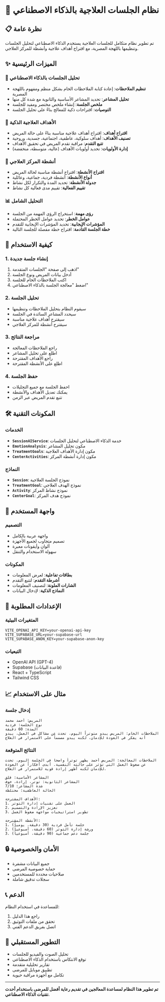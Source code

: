 # 🤖 نظام الجلسات العلاجية بالذكاء الاصطناعي

## 📋 نظرة عامة

تم تطوير نظام متكامل للجلسات العلاجية يستخدم الذكاء الاصطناعي لتحليل الجلسات وتنظيمها باللهجة المصرية، مع اقتراح أهداف علاجية وأنشطة للمركز العلاجي.

## ✨ الميزات الرئيسية

### 🧠 تحليل الجلسات بالذكاء الاصطناعي
- **تنظيم الملاحظات**: إعادة كتابة الملاحظات الخام بشكل منظم ومفهوم باللهجة المصرية
- **تحليل المشاعر**: تحديد المشاعر الأساسية والثانوية مع شدة كل منها
- **ملخص الجلسة**: إنشاء ملخص مختصر ومفيد للجلسة
- **التوصيات**: اقتراحات ذكية للمعالج بناءً على تحليل الجلسة

### 🎯 الأهداف العلاجية الذكية
- **اقتراح أهداف**: اقتراح أهداف علاجية مناسبة بناءً على حالة المريض
- **تصنيف الأهداف**: أهداف سلوكية، عاطفية، اجتماعية، جسدية، وروحية
- **تتبع التقدم**: مراقبة تقدم المريض في تحقيق الأهداف
- **إدارة الأولويات**: تحديد أولويات الأهداف (عالية، متوسطة، منخفضة)

### 🏥 أنشطة المركز العلاجي
- **اقتراح الأنشطة**: اقتراح أنشطة مناسبة لحالة المريض
- **أنواع الأنشطة**: أنشطة فردية، جماعية، وعائلية
- **جدولة الأنشطة**: تحديد المدة والتكرار لكل نشاط
- **تقييم الفعالية**: تقييم مدى فعالية كل نشاط

### 📊 التحليل الشامل
- **رؤى مهمة**: استخراج الرؤى المهمة من الجلسة
- **عوامل الخطر**: تحديد عوامل الخطر المحتملة
- **المؤشرات الإيجابية**: تحديد المؤشرات الإيجابية للتقدم
- **خطة الجلسة القادمة**: اقتراح خطة مفصلة للجلسة التالية

## 🚀 كيفية الاستخدام

### 1. إنشاء جلسة جديدة
1. اذهب إلى صفحة "الجلسات المتقدمة"
2. أدخل بيانات المريض ونوع الجلسة
3. اكتب الملاحظات الخام للجلسة
4. اضغط "معالجة الجلسة بالذكاء الاصطناعي"

### 2. تحليل الجلسة
- سيقوم النظام بتحليل الملاحظات وتنظيمها
- سيحدد المشاعر السائدة في الجلسة
- سيقترح أهداف علاجية مناسبة
- سيقترح أنشطة للمركز العلاجي

### 3. مراجعة النتائج
- راجع الملاحظات المعالجة
- اطلع على تحليل المشاعر
- راجع الأهداف المقترحة
- اطلع على الأنشطة المقترحة

### 4. حفظ الجلسة
- احفظ الجلسة مع جميع التحليلات
- يمكنك تعديل الأهداف والأنشطة
- تتبع تقدم المريض عبر الزمن

## 🛠️ المكونات التقنية

### الخدمات
- **`SessionAIService`**: خدمة الذكاء الاصطناعي لتحليل الجلسات
- **`EmotionAnalysis`**: مكون تحليل المشاعر
- **`TreatmentGoals`**: مكون إدارة الأهداف العلاجية
- **`CenterActivities`**: مكون إدارة أنشطة المركز

### النماذج
- **`Session`**: نموذج الجلسة العلاجية
- **`TreatmentGoal`**: نموذج الهدف العلاجي
- **`Activity`**: نموذج نشاط المركز
- **`CenterGoal`**: نموذج هدف المركز

## 🎨 واجهة المستخدم

### التصميم
- واجهة عربية بالكامل
- تصميم متجاوب لجميع الأجهزة
- ألوان وأيقونات معبرة
- سهولة الاستخدام والتنقل

### المكونات
- **بطاقات تفاعلية**: لعرض المعلومات
- **أشرطة التقدم**: لتتبع التقدم
- **الشارات الملونة**: لتصنيف المعلومات
- **النماذج الذكية**: لإدخال البيانات

## 🔧 الإعدادات المطلوبة

### المتغيرات البيئية
```env
VITE_OPENAI_API_KEY=your-openai-api-key
VITE_SUPABASE_URL=your-supabase-url
VITE_SUPABASE_ANON_KEY=your-supabase-anon-key
```

### التبعيات
- OpenAI API (GPT-4)
- Supabase (قاعدة البيانات)
- React + TypeScript
- Tailwind CSS

## 📈 مثال على الاستخدام

### إدخال جلسة
```
المريض: أحمد محمد
نوع الجلسة: فردية
المدة: 60 دقيقة
الملاحظات الخام: المريض يبدو متوتراً اليوم، تحدث عن مشاكل في العمل، يبدو أنه يفكر في العودة للإدمان، لكنه يبدو مصمماً على الاستمرار في العلاج
```

### النتائج المتوقعة
```
الملاحظات المعالجة: المريض أحمد يظهر توتراً واضحاً في الجلسة اليوم. تحدث عن ضغوط العمل التي تؤثر على حالته النفسية. أبدى أفكاراً عن العودة للإدمان لكنه أظهر إرادة قوية للاستمرار في العلاج.

المشاعر الأساسية: قلق
المشاعر الثانوية: توتر، إرادة، خوف
شدة المشاعر: 7/10
الحالة العاطفية: مختلطة

الأهداف المقترحة:
1. العمل على تقنيات إدارة التوتر
2. تعزيز الإرادة والتصميم
3. تطوير استراتيجيات مواجهة ضغوط العمل

الأنشطة المقترحة:
1. جلسة تأمل فردية (30 دقيقة، يومياً)
2. ورشة إدارة التوتر (60 دقيقة، أسبوعياً)
3. جلسة دعم جماعية (90 دقيقة، أسبوعياً)
```

## 🔒 الأمان والخصوصية

- جميع البيانات مشفرة
- حماية خصوصية المرضى
- صلاحيات محددة للمستخدمين
- سجلات تدقيق شاملة

## 📞 الدعم

للمساعدة في استخدام النظام:
1. راجع هذا الدليل
2. تحقق من ملفات التوثيق
3. اتصل بفريق الدعم الفني

## 🚀 التطوير المستقبلي

- تحليل الصوت والفيديو للجلسات
- توقع الانتكاس باستخدام الذكاء الاصطناعي
- تقارير تحليلية متقدمة
- تطبيق موبايل للمرضى
- تكامل مع أجهزة مراقبة حيوية

---

**تم تطوير هذا النظام لمساعدة المعالجين في تقديم رعاية أفضل للمرضى باستخدام أحدث تقنيات الذكاء الاصطناعي.** 